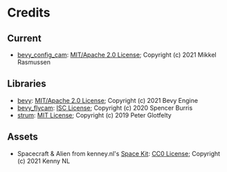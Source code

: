 # Credits

## Current

* [bevy_config_cam](https://github.com/BlackPhlox/bevy_config_cam): [MIT/Apache 2.0 License](licenses/bevy_config_cam_license.md); Copyright (c) 2021 Mikkel Rasmussen
## Libraries

* [bevy](https://github.com/bevyengine/bevy): [MIT/Apache 2.0 License](licenses/bevy_license.md); Copyright (c) 2021 Bevy Engine
* [bevy_flycam](https://github.com/sburris0/bevy_flycam): [ISC License](licenses/bevy_flycam_ISC.md); Copyright (c) 2020 Spencer Burris
* [strum](https://github.com/Peternator7/strum): [MIT License](licenses/strum_MIT.md); Copyright (c) 2019 Peter Glotfelty

## Assets

* Spacecraft & Alien from kenney.nl's [Space Kit](https://www.kenney.nl/assets/space-kit): [CC0 License](https://creativecommons.org/publicdomain/zero/1.0/legalcode); Copyright (c) 2021 Kenny NL
